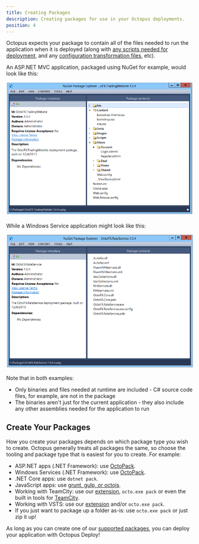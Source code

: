 ```yaml
---
title: Creating Packages
description: Creating packages for use in your Octopus deployments.
position: 4
---
```


Octopus expects your package to contain all of the files needed to run the application when it is deployed (along with [any scripts needed for deployment](/docs/deploying-applications/custom-scripts/index.md), and any [configuration transformation files](/docs/deploying-applications/configuration-files/index.md), etc).

An ASP.NET MVC application, packaged using NuGet for example, would look like this:

![](/docs/images/3048093/3277771.png "width=500")

While a Windows Service application might look like this:

![](/docs/images/3048093/3277770.png "width=500")

Note that in both examples:

- Only binaries and files needed at runtime are included - C# source code files, for example, are not in the package
- The binaries aren't just for the current application - they also include any other assemblies needed for the application to run

## Create Your Packages

How you create your packages depends on which package type you wish to create. Octopus generally treats all packages the same, so choose the tooling and package type that is easiest for you to create. For example:

- ASP.NET apps (.NET Framework): use [OctoPack](/docs/packaging-applications/creating-packages/nuget-packages/using-octopack/index.md).
- Windows Services (.NET Framework): use [OctoPack](/docs/packaging-applications/creating-packages/nuget-packages/using-octopack/index.md).
- .NET Core apps: use `dotnet pack`.
- JavaScript apps: use [grunt, gulp, or octojs](/docs/deploying-applications/node-on-nix-deployments/create-&-push-node.js-project.md).
- Working with TeamCity: use our [extension](/docs/api-and-integration/teamcity.md), `octo.exe pack` or even the built in tools for [TeamCity](https://blog.jetbrains.com/teamcity/2010/02/artifact-packaging-with-teamcity/).
- Working with VSTS: use our [extension](/docs/api-and-integration/tfs-vsts/using-octopus-extension/index.md) and/or `octo.exe pack`.
- If you just want to package up a folder as-is: use `octo.exe pack` or just zip it up!

As long as you can create one of our [supported packages](/docs/packaging-applications/supported-packages.md), you can deploy your application with Octopus Deploy!